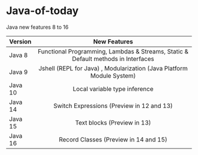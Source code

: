 # Java-of-today

Java new features 8 to 16


| Version              | New Features                                                                      | 
| -------------------- |:---------------------------------------------------------------------------------:|                             
| Java 8               | Functional Programming, Lambdas & Streams, Static & Default methods in Interfaces | 
| Java 9               | Jshell (REPL for Java) , Modularization (Java Platform Module System)             | 
| Java 10              | Local variable type inference                                                     | 
| Java 14              | Switch Expressions (Preview in 12 and 13)                                         | 
| Java 15              | Text blocks (Preview in 13)                                                       | 
| Java 16              | Record Classes (Preview in 14 and 15)                                             | 
